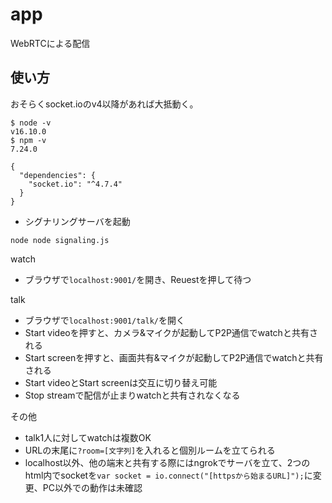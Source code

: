 # app

WebRTCによる配信

## 使い方

おそらくsocket.ioのv4以降があれば大抵動く。
```
$ node -v
v16.10.0
$ npm -v
7.24.0

{
  "dependencies": {
    "socket.io": "^4.7.4"
  }
}
```

- シグナリングサーバを起動
```
node node signaling.js
```

watch
- ブラウザで`localhost:9001/`を開き、Reuestを押して待つ

talk
- ブラウザで`localhost:9001/talk/`を開く
- Start videoを押すと、カメラ&マイクが起動してP2P通信でwatchと共有される
- Start screenを押すと、画面共有&マイクが起動してP2P通信でwatchと共有される
- Start videoとStart screenは交互に切り替え可能
- Stop streamで配信が止まりwatchと共有されなくなる

その他
- talk1人に対してwatchは複数OK
- URLの末尾に`?room=[文字列]`を入れると個別ルームを立てられる
- localhost以外、他の端末と共有する際にはngrokでサーバを立て、2つのhtml内でsocketを`var socket = io.connect("[httpsから始まるURL]");`に変更、PC以外での動作は未確認
